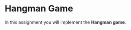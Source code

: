 # Hangman Game
In this assignment you will implement the **Hangman game**. 

## 


## 


```python


```
